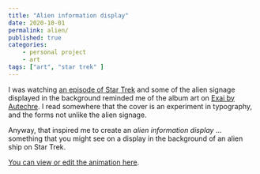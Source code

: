 ```yaml
---
title: "Alien information display"
date: 2020-10-01
permalink: alien/
published: true
categories:
    - personal project
    - art
tags: ["art", "star trek" ]
---
```


I was watching [an episode of Star Trek](https://memory-alpha.fandom.com/wiki/First_Contact_(episode)) and some of the alien signage displayed in the background reminded me of the album art on [Exai by Autechre](https://www.discogs.com/Autechre-Exai/master/519732). I read somewhere that the cover is an experiment in typography, and the forms not unlike the alien signage.

Anyway, that inspired me to create an *alien information display* ... something that you might see on a display in the background of an alien ship on Star Trek.

[You can view or edit the animation here](https://jsfiddle.net/smcateer/s8dm3eth/show/).
